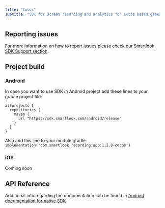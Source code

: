 ```yaml
---
title: "Cocos"
subtitle: "SDK for screen recording and analytics for Cocos based games/apps."
---
```


## Reporting issues

For more information on how to report issues please check our [Smartlook SDK Support section](https://smartlook.github.io/docs/sdk/support/#how-to-submit-an-issue).

## Project build

### Android

In case you want to use SDK in Android project add these lines to your gradle project file:

```android
allprojects {
  repositories {
    maven {
      url "https://sdk.smartlook.com/android/release"
    }
  }
}
```

Also add this line to your module gradle: `implementation('com.smartlook.recording:app:1.2.0-cocos')`


### iOS

Coming soon

## API Reference

Additional info regarding the documentation can be found in <a href="https://smartlook.github.io/docs/sdk/android/"> Android documentation for native SDK</a>
